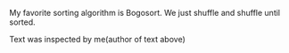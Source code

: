 My favorite sorting algorithm is Bogosort.
We just shuffle and shuffle until sorted.

Text was inspected by me(author of text above)